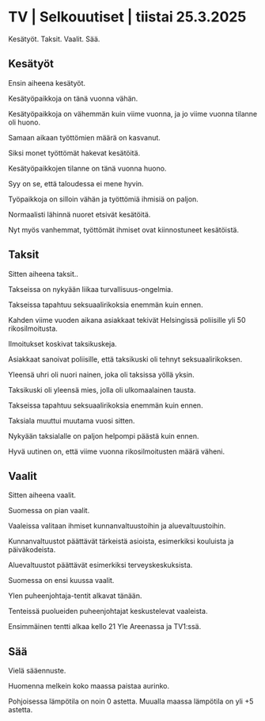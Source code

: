 # TV \| Selkouutiset \| tiistai 25.3.2025

Kesätyöt. Taksit. Vaalit. Sää.

## Kesätyöt

Ensin aiheena kesätyöt.

Kesätyöpaikkoja on tänä vuonna vähän.

Kesätyöpaikkoja on vähemmän kuin viime vuonna, ja jo viime vuonna tilanne oli huono.

Samaan aikaan työttömien määrä on kasvanut.

Siksi monet työttömät hakevat kesätöitä.

Kesätyöpaikkojen tilanne on tänä vuonna huono.

Syy on se, että taloudessa ei mene hyvin.

Työpaikkoja on silloin vähän ja työttömiä ihmisiä on paljon.

Normaalisti lähinnä nuoret etsivät kesätöitä.

Nyt myös vanhemmat, työttömät ihmiset ovat kiinnostuneet kesätöistä.

## Taksit

Sitten aiheena taksit..

Takseissa on nykyään liikaa turvallisuus-ongelmia.

Takseissa tapahtuu seksuaalirikoksia enemmän kuin ennen.

Kahden viime vuoden aikana asiakkaat tekivät Helsingissä poliisille yli 50 rikosilmoitusta.

Ilmoitukset koskivat taksikuskeja.

Asiakkaat sanoivat poliisille, että taksikuski oli tehnyt seksuaalirikoksen.

Yleensä uhri oli nuori nainen, joka oli taksissa yöllä yksin.

Taksikuski oli yleensä mies, jolla oli ulkomaalainen tausta.

Takseissa tapahtuu seksuaalirikoksia enemmän kuin ennen.

Taksiala muuttui muutama vuosi sitten.

Nykyään taksialalle on paljon helpompi päästä kuin ennen.

Hyvä uutinen on, että viime vuonna rikosilmoitusten määrä väheni.

## Vaalit

Sitten aiheena vaalit.

Suomessa on pian vaalit.

Vaaleissa valitaan ihmiset kunnanvaltuustoihin ja aluevaltuustoihin.

Kunnanvaltuustot päättävät tärkeistä asioista, esimerkiksi kouluista ja päiväkodeista.

Aluevaltuustot päättävät esimerkiksi terveyskeskuksista.

Suomessa on ensi kuussa vaalit.

Ylen puheenjohtaja-tentit alkavat tänään.

Tenteissä puolueiden puheenjohtajat keskustelevat vaaleista.

Ensimmäinen tentti alkaa kello 21 Yle Areenassa ja TV1:ssä.

## Sää

Vielä sääennuste.

Huomenna melkein koko maassa paistaa aurinko.

Pohjoisessa lämpötila on noin 0 astetta. Muualla maassa lämpötila on yli +5 astetta.

